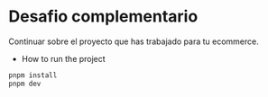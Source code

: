 # Desafio complementario

Continuar sobre el proyecto que has trabajado para tu ecommerce.

- How to run the project

```bash
pnpm install
pnpm dev
```
